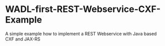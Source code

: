 WADL-first-REST-Webservice-CXF-Example
======================================

A simple example how to implement a REST Webservice with Java based CXF and JAX-RS
